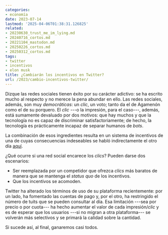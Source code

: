 ```yaml
---
categories:
- economía
date: 2023-07-14
lastmod: '2025-04-06T01:38:31.126825'
related:
- 20230630_trust_me_im_lying.md
- 20240716_cortos.md
- 20221104_mastodon.md
- 20250226_cortos.md
- 20250312_cortos.md
tags:
- twitter
- incentivos
- elon musk
title: ¿Cambiarán los incentivos en Twitter?
url: /2023/cambio-incentivos-twitter/
---
```


Dizque las redes sociales tienen éxito por su carácter adictivo: se ha escrito mucho al respecto y no merece la pena abundar en ello. Las redes sociales, además, son muy _democráticas_: un _clic_, un voto; tanto da el de Agamenón como el de su porquero. El _clic_ ---o la impresión, para el caso---, además, está sumamente devaluado por dos motivos: que hay muchos y que la tecnología no es capaz de discriminar satisfactoriamente; de hecho, la tecnología es prácticamente incapaz de separar humanos de _bots_.

La combinación de esos ingredientes resulta en un sistema de incentivos de una de cuyas consecuencias indeseables se habló indirectamente el otro día [aquí](/2023/confia-en-mi-estoy-mintiendo).

¿Qué ocurre si una red social encarece los _clics_? Pueden darse dos escenarios:

- Ser reemplazada por un competidor que ofrezca _clics_ más baratos de manera que se mantenga el _status quo_ de los incentivos.
- Que los incentivos se acomoden.

Twitter ha alterado los términos de uso de su plataforma recientemente: por un lado, ha fomentado las cuentas de pago y, por el otro, ha restringido el número de tuits que se pueden consultar al día. Esa limitación ---sea por precio o por cuota--- ha hecho aumentar el valor de cada impresión/_clic_ y es de esperar que los usuarios ---si no migran a otra plataforma--- se volverán más selectivos y se primará la calidad sobre la cantidad.

Si sucede así, al final, ganaremos casi todos.
